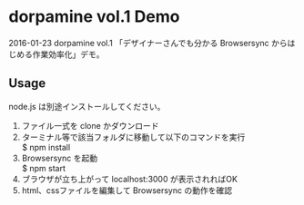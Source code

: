 dorpamine vol.1 Demo
====================

2016-01-23 dorpamine vol.1 「デザイナーさんでも分かる Browsersync からはじめる作業効率化」デモ。

## Usage

node.js は別途インストールしてください。

1. ファイル一式を clone かダウンロード
2. ターミナル等で該当フォルダに移動して以下のコマンドを実行  
$ npm install
3. Browsersync を起動  
$ npm start
4. ブラウザが立ち上がって localhost:3000 が表示されればOK
5. html、cssファイルを編集して Browsersync の動作を確認

